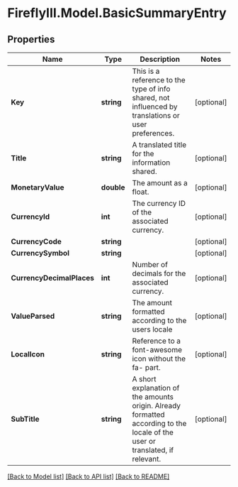 # FireflyIII.Model.BasicSummaryEntry

## Properties

Name | Type | Description | Notes
------------ | ------------- | ------------- | -------------
**Key** | **string** | This is a reference to the type of info shared, not influenced by translations or user preferences. | [optional] 
**Title** | **string** | A translated title for the information shared. | [optional] 
**MonetaryValue** | **double** | The amount as a float. | [optional] 
**CurrencyId** | **int** | The currency ID of the associated currency. | [optional] 
**CurrencyCode** | **string** |  | [optional] 
**CurrencySymbol** | **string** |  | [optional] 
**CurrencyDecimalPlaces** | **int** | Number of decimals for the associated currency. | [optional] 
**ValueParsed** | **string** | The amount formatted according to the users locale | [optional] 
**LocalIcon** | **string** | Reference to a font-awesome icon without the fa- part. | [optional] 
**SubTitle** | **string** | A short explanation of the amounts origin. Already formatted according to the locale of the user or translated, if relevant. | [optional] 

[[Back to Model list]](../README.md#documentation-for-models) [[Back to API list]](../README.md#documentation-for-api-endpoints) [[Back to README]](../README.md)

